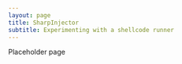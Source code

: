 ```yaml
---
layout: page
title: SharpInjector
subtitle: Experimenting with a shellcode runner
---
```

Placeholder page